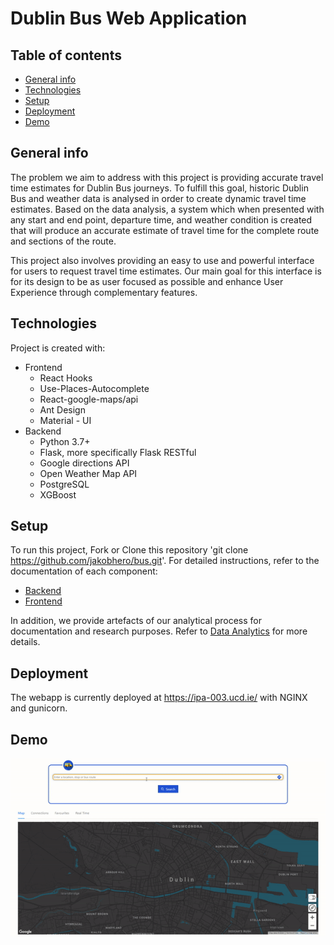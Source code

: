# Dublin Bus Web Application

## Table of contents

- [General info](#general-info)
- [Technologies](#technologies)
- [Setup](#setup)
- [Deployment](#deployment)
- [Demo](#demo)

## General info

The problem we aim to address with this project is providing accurate travel time estimates for Dublin Bus journeys. To fulfill this goal, historic Dublin Bus and weather data is analysed in order to create dynamic travel time estimates. Based on the data analysis, a system which when presented with any start and end point, departure time, and weather condition is created that will produce an accurate estimate of travel time for the complete route and sections of the route.

This project also involves providing an easy to use and powerful interface for users to request travel time estimates. Our main goal for this interface is for its design to be as user focused as possible and enhance User Experience through complementary features.

## Technologies

Project is created with:

- Frontend
  - React Hooks
  - Use-Places-Autocomplete
  - React-google-maps/api
  - Ant Design
  - Material - UI
- Backend
  - Python 3.7+
  - Flask, more specifically Flask RESTful
  - Google directions API
  - Open Weather Map API
  - PostgreSQL
  - XGBoost

## Setup

To run this project, Fork or Clone this repository 'git clone https://github.com/jakobhero/bus.git'. For detailed instructions, refer to the documentation of each component:

- [Backend](backend/README.md)
- [Frontend](web/README.md)

In addition, we provide artefacts of our analytical process for documentation and research purposes. Refer to [Data Analytics](data_analytics/README.md) for more details.

## Deployment

The webapp is currently deployed at https://ipa-003.ucd.ie/ with NGINX and gunicorn.

## Demo

<img src="./web/Demo/demo.gif" alt="Demo Gif"
	title="Demo"/>
